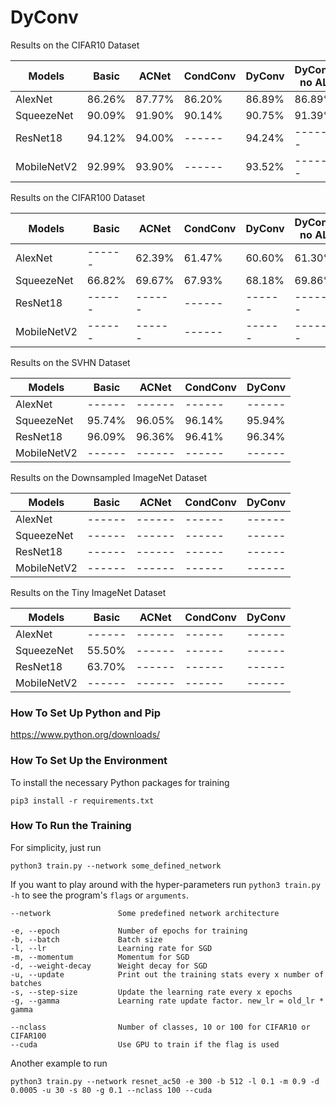 # DyConv

Results on the CIFAR10 Dataset

| Models        | Basic         | ACNet         | CondConv      | DyConv        | DyConv no AL  |
|---------------|---------------|---------------|---------------|---------------|---------------|
| AlexNet       | 86.26%        | 87.77%        | 86.20%        | 86.89%        | 86.89%        |
| SqueezeNet    | 90.09%        | 91.90%        | 90.14%        | 90.75%        | 91.39%        |
| ResNet18      | 94.12%        | 94.00%        | ------        | 94.24%        | ------        |
| MobileNetV2   | 92.99%        | 93.90%        | ------        | 93.52%        | ------        |

Results on the CIFAR100 Dataset

| Models        | Basic         | ACNet         | CondConv      | DyConv        | DyConv no AL  |
|---------------|---------------|---------------|---------------|---------------|---------------|
| AlexNet       | ------        | 62.39%        | 61.47%        | 60.60%        | 61.30%        |
| SqueezeNet    | 66.82%        | 69.67%        | 67.93%        | 68.18%        | 69.86%        |
| ResNet18      | ------        | ------        | ------        | ------        | ------        |
| MobileNetV2   | ------        | ------        | ------        | ------        | ------        |

Results on the SVHN Dataset

| Models        | Basic         | ACNet         | CondConv      | DyConv        |
|---------------|---------------|---------------|---------------|---------------|
| AlexNet       | ------        | ------        | ------        | ------        |
| SqueezeNet    | 95.74%        | 96.05%        | 96.14%        | 95.94%        |
| ResNet18      | 96.09%        | 96.36%        | 96.41%        | 96.34%        |
| MobileNetV2   | ------        | ------        | ------        | ------        |

Results on the Downsampled ImageNet Dataset

| Models        | Basic         | ACNet         | CondConv      | DyConv        |
|---------------|---------------|---------------|---------------|---------------|
| AlexNet       | ------        | ------        | ------        | ------        |
| SqueezeNet    | ------        | ------        | ------        | ------        |
| ResNet18      | ------        | ------        | ------        | ------        |
| MobileNetV2   | ------        | ------        | ------        | ------        |

Results on the Tiny ImageNet Dataset

| Models        | Basic         | ACNet         | CondConv      | DyConv        |
|---------------|---------------|---------------|---------------|---------------|
| AlexNet       | ------        | ------        | ------        | ------        |
| SqueezeNet    | 55.50%        | ------        | ------        | ------        |
| ResNet18      | 63.70%        | ------        | ------        | ------        |
| MobileNetV2   | ------        | ------        | ------        | ------        |

### How To Set Up Python and Pip

https://www.python.org/downloads/

### How To Set Up the Environment

To install the necessary Python packages for training

    pip3 install -r requirements.txt

### How To Run the Training

For simplicity, just run

    python3 train.py --network some_defined_network

If you want to play around with the hyper-parameters run ``python3 train.py -h`` to see the program's ``flags`` or ``arguments``.

    --network               Some predefined network architecture
    
    -e, --epoch             Number of epochs for training
    -b, --batch             Batch size
    -l, --lr                Learning rate for SGD
    -m, --momentum          Momentum for SGD
    -d, --weight-decay      Weight decay for SGD
    -u, --update            Print out the training stats every x number of batches
    -s, --step-size         Update the learning rate every x epochs
    -g, --gamma             Learning rate update factor. new_lr = old_lr * gamma
    
    --nclass                Number of classes, 10 or 100 for CIFAR10 or CIFAR100
    --cuda                  Use GPU to train if the flag is used

Another example to run

    python3 train.py --network resnet_ac50 -e 300 -b 512 -l 0.1 -m 0.9 -d 0.0005 -u 30 -s 80 -g 0.1 --nclass 100 --cuda
